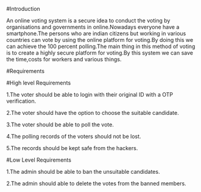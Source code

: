 #Introduction

An online voting system is a secure idea to conduct the voting by organisations and governments in online.Nowadays everyone have a smartphone.The persons who are indian citizens but working in various countries can vote by using the online platform for voting.By doing this we can achieve the 100 percent polling.The main thing in this method of voting is to create a highly secure platform for voting.By this system we can save the time,costs for workers and various things.

#Requirements

#High level Requirements

1.The voter should be able to login with their original ID with a OTP verification.

2.The voter should have the option to choose the suitable candidate.

3.The voter should be able to poll the vote.

4.The polling records of the voters should not be lost.

5.The records should be kept safe from the hackers.

#Low Level Requirements

1.The admin should be able to ban the unsuitable candidates.

2.The admin should able to delete the votes from the banned members.
